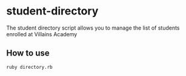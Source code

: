 # student-directory

The student directory script allows you to manage the list of students enrolled at Villains Academy

## How to use 

```shell 
ruby directory.rb
```